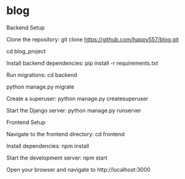 # blog

Backend Setup

Clone the repository:
git clone https://github.com/happy557/blog.git

cd blog_project

Install backend dependencies:
pip install -r requirements.txt

Run migrations:
cd backend

python manage.py migrate

Create a superuser:
python manage.py createsuperuser

Start the Django server:
python manage.py runserver


Frontend Setup

Navigate to the frontend directory:
cd frontend

Install dependencies:
npm install

Start the development server:
npm start

Open your browser and navigate to http://localhost:3000
